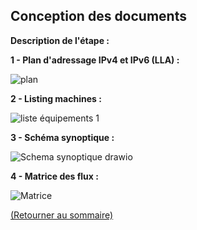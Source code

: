 ## Conception des documents
<p align="right"><a href="README.md"></a></p>

**Description de l'étape :**  


**1 - Plan d'adressage IPv4 et IPv6 (LLA) :**  

![plan ](https://github.com/user-attachments/assets/1aae97b5-d144-4c83-b800-6b77e94b9e4d)

**2 - Listing machines :**  

 ![liste équipements 1](https://github.com/user-attachments/assets/c221da32-cd3c-4685-bf2a-0f712e008e2f)  

**3 - Schéma synoptique :**  

 ![Schema synoptique drawio](https://github.com/user-attachments/assets/409b064e-bdf2-45dc-86e8-ff45cd5f2c73)

**4 - Matrice des flux :**

 ![Matrice](https://github.com/user-attachments/assets/f4903332-e0fe-4541-a493-6edd299edf2c)

<a href="README.md">(Retourner au sommaire)</a>
